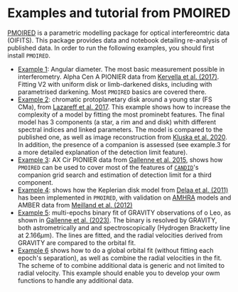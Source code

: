 # Examples and tutorial from PMOIRED

[PMOIRED](https://github.com/amerand/PMOIRED) is a parametric modelling package for optical interfereomtric data (OIFITS). This package provides data and notebook detailing re-analysis of published data. In order to run the following examples, you should first install `PMOIRED`.

- [Example 1](<https://htmlpreview.github.io/?https://github.com/amerand/PMOIRED_examples/blob/main/html/EX1 angular diameter alphaCenA.html>): Angular diameter. The most basic measurement possible in interferometry. Alpha Cen A PIONIER data from [Kervella et al. (2017)](https://ui.adsabs.harvard.edu/abs/2017A%26A...597A.137K/abstract). Fitting V2 with uniform disk or limb-darkened disks, including with parametrised darkening. Most `PMOIRED` basics are covered there.
- [Example 2](<https://htmlpreview.github.io/?https://github.com/amerand/PMOIRED_examples/blob/main/html/EX2 chromatic YSO disk.html>): chromatic protoplanetary disk around a young star (FS CMa), from [Lazareff et al. 2017](https://ui.adsabs.harvard.edu/abs/2017A%26A...599A..85L/abstract). This example shows how to increase the complexity of a model by fitting the most prominebt features. The final model has 3 components (a star, a rim and and disk) whith different spectral indices and linked parameters. The model is compared to the published one, as well as image reconstruction from [Kluska et al. 2020](https://ui.adsabs.harvard.edu/abs/2020A%26A...636A.116K/abstract). In addition, the presence of a companion is assessed (see example.3 for a more detailed explanation of the detection limit feature).
- [Example 3](<https://htmlpreview.github.io/?https://github.com/amerand/PMOIRED_examples/blob/main/html/EX3 companion search AXCir.html>): AX Cir PIONIER data from [Gallenne et al. 2015](https://ui.adsabs.harvard.edu/abs/2015A%26A...579A..68G/abstract), shows how `PMOIRED` can be used to cover most of the features of [`CANDID`](https://github.com/amerand/CANDID)'s companion grid search and estimation of detection limit for a third component.
- [Example 4](<https://htmlpreview.github.io/?https://github.com/amerand/PMOIRED_examples/blob/main/html/EX4 Be model comparison with AMHRA.html>): shows how the Keplerian disk model from [Delaa et al. (2011)](https://ui.adsabs.harvard.edu/abs/2011A%26A...529A..87D/abstract) has been implemented in `PMOIRED`, with validation on [AMHRA](https://amhra.oca.eu/AMHRA/index.htmhttps://amhra.oca.eu/AMHRA/index.htm) models and AMBER data from [Meilland et al. (2012)](https://ui.adsabs.harvard.edu/abs/2012A%26A...538A.110M/abstract)
- [Example 5](<https://htmlpreview.github.io/?https://github.com/amerand/PMOIRED_examples/blob/main/html/EX5 Binary with spectroscopic lines.html>): multi-epochs binary fit of GRAVITY observations of o Leo, as shown in [Gallenne et al. (2023)](https://ui.adsabs.harvard.edu/abs/2023A%26A...672A.119G/abstract). The binary is resolved by GRAVITY, both astrometrically and and spectroscopically (Hydrogen Brackett$\gamma$ line at 2.166$\mu$m). The lines are fitted, and the radial velocities derived from GRAVITY are compared to the orbital fit.
- [Example 6](<https://htmlpreview.github.io/?https://github.com/amerand/PMOIRED_examples/blob/main/html/EX6 global orbital fit.html>) shows how to do a global orbital fit (without fitting each epoch's separation), as well as combine the radial velocities in the fit. The scheme of to combine additional data is generic and not limited to radial velocity. This example should enable you to develop your owm functions to handle any additional data.
